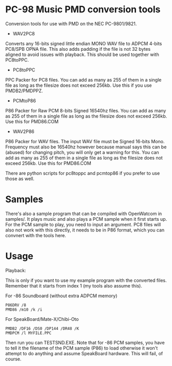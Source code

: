 PC-98 Music PMD conversion tools
=================================

Conversion tools for use with PMD on the NEC PC-9801/9821.

- WAV2PC8

Converts any 16-bits signed little endian MONO WAV file to ADPCM 4-bits PC8/SPB OPNA file.
This also adds padding if the file is not 32 bytes aligned to avoid issues with playback.
This should be used together with PC8toPPC.

- PC8toPPC

PPC Packer for PC8 files. 
You can add as many as 255 of them in a single file as long as the filesize does not exceed 256kb.
Use this if you use PMDB2/PMDPPZ.

- PCMtoP86

P86 Packer for Raw PCM 8-bits Signed 16540hz files.
You can add as many as 255 of them in a single file as long as the filesize does not exceed 256kb.
Use this for PMD86.COM

- WAV2P86

P86 Packer for WAV files.
The input WAV file must be Signed 16-bits Mono.
Frequency must also be 16540hz however because manual says this can be (abused) for changing pitch,
you will only get a warning for this.
You can add as many as 255 of them in a single file as long as the filesize does not exceed 256kb.
Use this for PMD86.COM

There are python scripts for pc8toppc and pcmtop86 if you prefer to use those as well.

Samples
=======

There's also a sample program that can be compiled with OpenWatcom in samples/.
It plays music and also plays a PCM sample when it first starts up.
For the PCM sample to play, you need to input an argument.
PC8 files will also not work with this directly, it needs to be in P86 format,
which you can convnert with the tools here.


Usage
=====

Playback:

This is only if you want to use my example program with the converted files.
Remember that it starts from index 1 (my tools also assume this).

For -86 Soundboard (without extra ADPCM memory)
```
P86DRV /8
PMD86 /m10 /k /i
```

For SpeakBoard/Mate-X/Chibi-Oto
```
PMDB2 /DF16 /DS0 /DP144 /DR48 /K
PMDPCM /l MYFILE.PPC
```

Then run you can TESTSND.EXE.
Note that for -86 PCM samples, you have to tell it the filename of the PCM sample (P86) to load
otherwise it won't attempt to do anything and assume SpeakBoard hardware.
This will fail, of course.

